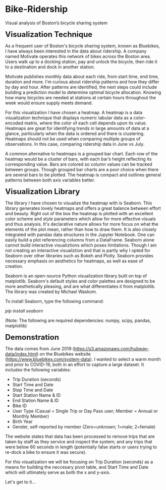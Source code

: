 # Bike-Ridership

Visual analysis of Boston’s bicycle sharing system

<font size="5">**Visualization Technique**</font>

As a frequent user of Boston's bicycle sharing system, known as Bluebikes, I have always been interested in the data about ridership. A company named Motivate operates this network of bikes across the Boston area. Users walk up to a docking station, pay and unlock the bicycle, then ride it to a destination and dock in another station. 

Motivate publishes monthly data about each ride, from start time, end time, duration and more. I'm curious about ridership patterns and how they differ by day and hour. After patterns are identified, the next steps could include building a prediction model to determine optimal bicycle allocation. Knowing how many bicycles are needed at stations at certain hours throughout the week would ensure supply meets demand. 

For this visualization I have chosen a heatmap. A heatmap is a data visualization technique that displays numeric tabular data as a color-encoded matrix, where the color of each cell depends upon its value. Heatmaps are great for identifying trends in large amounts of data at a glance, particularly when the data is ordered and there is clustering. Heatmaps should not be used when comparing multiple groups of observations. In this case, comparing ridership data in June vs July.

A common alternative to heatmaps is a grouped bar chart. Each row of the heatmap would be a cluster of bars, with each bar’s height reflecting its corresponding value. Bars are colored so column values can be tracked between groups. Though grouped bar charts are a poor choice when there are several bars to be plotted. The heatmap is compact and outlines general patterns between both axis variables better.

<font size="5">**Visualization Library**</font>

The library I have chosen to visualize the heatmap with is Seaborn. This library generates lovely heatmaps and offers a great balance between effort and beauty. Right out of the box the heatmap is plotted with an excellent color scheme and style parameters which allow for more effective visuals and thus analysis. It's declarative nature allows for more focus on what the elements of the plot mean, rather than how to draw them. It is also closely integrated with pandas data structures in the Jupyter Notebook. One can easily build a plot referencing columns from a DataFrame. Seaborn alone cannot build interactive visualiztions which poses limitations. Though I am not creating an interactive visualiztion and that is partly why I opted for Seaborn over other libraries such as Bokeh and Plotly. Seaborn provides necessary emphasis on aesthetics for heatmaps, as well as ease of creation.

Seaborn is an open-source Python visualization library built on top of matplotlib. Seaborn's default styles and color palettes are designed to be more aesthetically pleasing, and are what differentiates it from matplotlib. The library was created by Michael Waskom. 

To install Seaborn, type the following command:

<em>pip install seaborn</em>

(Note: The following are required dependencies: numpy, scipy, pandas, matplotlib)

<font size="5">**Demonstration**</font>

The data comes from June 2019 (https://s3.amazonaws.com/hubway-data/index.html) on the Bluebikes website (https://www.bluebikes.com/system-data). I wanted to select a warm month and prior to COVID-19, both in an effort to capture a large dataset. It includes the following variables:

- Trip Duration (seconds)
- Start Time and Date
- Stop Time and Date
- Start Station Name & ID
- End Station Name & ID
- Bike ID
- User Type (Casual = Single Trip or Day Pass user; Member = Annual or Monthly Member)
- Birth Year
- Gender, self-reported by member (Zero=unknown; 1=male; 2=female)

The website states that data has been processed to remove trips that are taken by staff as they service and inspect the system; and any trips that were below 60 seconds in length (potentially false starts or users trying to re-dock a bike to ensure it was secure).

For this visualization we will be focusing on Trip Duration (seconds) as a means for building the neccesary pivot table, and Start Time and Date which will ultimately serve as both the x and y-axis.

Let's get to it...
